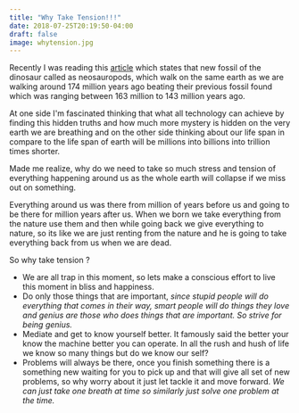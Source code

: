 ```yaml
---
title: "Why Take Tension!!!"
date: 2018-07-25T20:19:50-04:00
draft: false
image: whytension.jpg
---
```


Recently I was reading this [article](https://abcnews.go.com/Technology/species-dinosaur-dubbed-amazing-dragon-discovered-china/story?id=56790120)  which states that new fossil of the dinosaur called as neosauropods, which walk on the same earth as we are walking around 174 million years ago beating their previous fossil found which was ranging between 163 million to 143 million years ago. 

 At one side I'm fascinated thinking that what all technology can achieve by finding this hidden truths and how much more mystery is hidden on the very earth we are breathing and on the other side thinking about our life span in compare to the life span of earth will be millions into billions into trillion times shorter. 

Made me realize, why do we need to take so much stress and tension of everything happening around us as the whole earth will collapse if we miss out on something. 

Everything around us was there from million of years before us and going to be there for million years after us. When we born we take everything from the nature use them and then while going back we give everything to nature, so its like we are just renting from the nature and he is going to take everything back from us when we are dead. 

So why take tension ?

- We are  all trap in this moment, so lets make a conscious effort to live this moment in bliss and happiness. 
- Do only those things that are important, *since stupid people will do everything that comes in their way, smart people will do  things they love and genius are those who does things that are important. So strive for being genius.* 
- Mediate and get to know yourself better. It famously said the better your know the machine better you can operate. In all the rush and hush of life we know so many things but do we know our self?
- Problems will always be there, once you finish something there is a something new waiting for you to pick up and  that will give all set of new problems, so why worry about it just let tackle it and move forward. *We can just take one breath at time so similarly just solve one problem at the time.*


